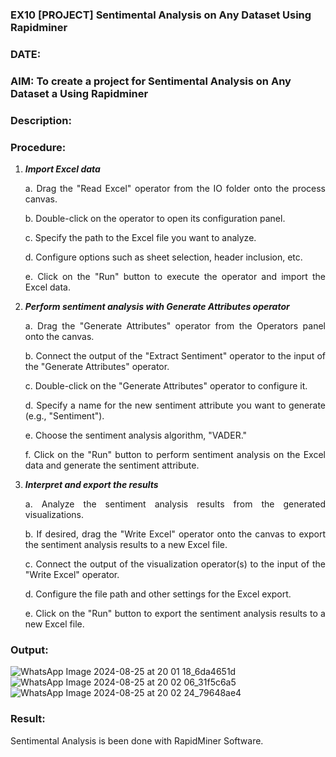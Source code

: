 ### EX10 [PROJECT] Sentimental Analysis on Any Dataset Using Rapidminer
### DATE: 
### AIM: To create a project for Sentimental Analysis on Any Dataset a Using Rapidminer
### Description: 
<div align = "justify">

### Procedure:
1) ***Import Excel data***
    <p>a. Drag the "Read Excel" operator from the IO folder onto the process canvas.
    <p>b. Double-click on the operator to open its configuration panel.
    <p>c. Specify the path to the Excel file you want to analyze.
    <p>d. Configure options such as sheet selection, header inclusion, etc.
    <p>e. Click on the "Run" button to execute the operator and import the Excel data.
2) ***Perform sentiment analysis with Generate Attributes operator***
    <p>a. Drag the "Generate Attributes" operator from the Operators panel onto the canvas.
    <p>b. Connect the output of the "Extract Sentiment" operator to the input of the "Generate Attributes" operator.
    <p>c. Double-click on the "Generate Attributes" operator to configure it.
    <p>d. Specify a name for the new sentiment attribute you want to generate (e.g., "Sentiment").
    <p>e. Choose the sentiment analysis algorithm, "VADER."
    <p>f. Click on the "Run" button to perform sentiment analysis on the Excel data and generate the sentiment attribute.
3) ***Interpret and export the results***
    <p>a. Analyze the sentiment analysis results from the generated visualizations.
    <p>b. If desired, drag the "Write Excel" operator onto the canvas to export the sentiment analysis results to a new Excel file.
    <p>c. Connect the output of the visualization operator(s) to the input of the "Write Excel" operator.
    <p>d. Configure the file path and other settings for the Excel export.
    <p>e. Click on the "Run" button to export the sentiment analysis results to a new Excel file.

### Output:
![WhatsApp Image 2024-08-25 at 20 01 18_6da4651d](https://github.com/user-attachments/assets/dec965ce-c147-44e3-9a34-2b040235d7c8)
![WhatsApp Image 2024-08-25 at 20 02 06_31f5c6a5](https://github.com/user-attachments/assets/c532d2fc-de53-46f5-b1ff-4705b87999e8)
![WhatsApp Image 2024-08-25 at 20 02 24_79648ae4](https://github.com/user-attachments/assets/a6d143ef-dada-4194-b0dc-bcb15df2aa56)

### Result:
Sentimental Analysis is been done with RapidMiner Software.

